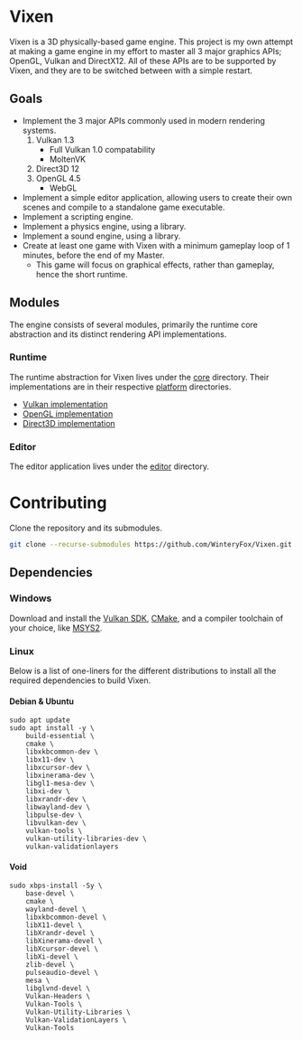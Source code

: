 # Vixen

Vixen is a 3D physically-based game engine. This project is my own attempt at making a game engine
in my effort to master all 3 major graphics APIs; OpenGL, Vulkan and DirectX12. All of these APIs
are to be supported by Vixen, and they are to be switched between with a simple restart.

## Goals

- Implement the 3 major APIs commonly used in modern rendering systems.
    1. Vulkan 1.3
        * Full Vulkan 1.0 compatability
        * MoltenVK
    2. Direct3D 12
    3. OpenGL 4.5
        * WebGL
- Implement a simple editor application, allowing users to create their own scenes and compile to a standalone game
  executable.
- Implement a scripting engine.
- Implement a physics engine, using a library.
- Implement a sound engine, using a library.
- Create at least one game with Vixen with a minimum gameplay loop of 1 minutes, before the end of my Master.
    - This game will focus on graphical effects, rather than gameplay, hence the short runtime.

## Modules

The engine consists of several modules, primarily the runtime core abstraction and its distinct rendering API
implementations.

### Runtime

The runtime abstraction for Vixen lives under the [core](core) directory. Their implementations are in their
respective [platform](platform) directories.

- [Vulkan implementation](platform/vulkan)
- [OpenGL implementation](platform/opengl)
- [Direct3D implementation](platform/d3d12)

### Editor

The editor application lives under the [editor](editor) directory.

# Contributing

Clone the repository and its submodules.

```bash
git clone --recurse-submodules https://github.com/WinteryFox/Vixen.git
```

## Dependencies

### Windows

Download and install the [Vulkan SDK](https://vulkan.lunarg.com/), [CMake](https://cmake.org/), and a compiler toolchain
of your choice,
like [MSYS2](https://www.msys2.org/).

### Linux

Below is a list of one-liners for the different distributions to install all the required dependencies to build Vixen.

#### Debian & Ubuntu

```
sudo apt update
sudo apt install -y \
    build-essential \
    cmake \
    libxkbcommon-dev \
    libx11-dev \
    libxcursor-dev \
    libxinerama-dev \
    libgl1-mesa-dev \
    libxi-dev \
    libxrandr-dev \
    libwayland-dev \
    libpulse-dev \
    libvulkan-dev \
    vulkan-tools \
    vulkan-utility-libraries-dev \
    vulkan-validationlayers
```

#### Void

```
sudo xbps-install -Sy \
    base-devel \
    cmake \
    wayland-devel \
    libxkbcommon-devel \
    libX11-devel \
    libXrandr-devel \
    libXinerama-devel \
    libXcursor-devel \
    libXi-devel \
    zlib-devel \
    pulseaudio-devel \
    mesa \
    libglvnd-devel \
    Vulkan-Headers \
    Vulkan-Tools \
    Vulkan-Utility-Libraries \
    Vulkan-ValidationLayers \
    Vulkan-Tools
```
